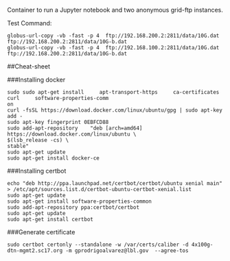 Container to run a Jupyter notebook and two anonymous grid-ftp instances.

Test Command:

~~~
globus-url-copy -vb -fast -p 4  ftp://192.168.200.2:2811/data/10G.dat ftp://192.168.200.2:2811/data/10G-b.dat
globus-url-copy -vb -fast -p 4  ftp://192.168.100.2:2811/data/10G.dat ftp://192.168.200.2:2811/data/10G-b.dat
~~~




##Cheat-sheet

###Installing docker
~~~
sudo sudo apt-get install     apt-transport-https     ca-certificates     curl     software-properties-comm
on
curl -fsSL https://download.docker.com/linux/ubuntu/gpg | sudo apt-key add -
sudo apt-key fingerprint 0EBFCD88
sudo add-apt-repository    "deb [arch=amd64] https://download.docker.com/linux/ubuntu \
$(lsb_release -cs) \
stable"
sudo apt-get update
sudo apt-get install docker-ce
~~~

###Installing certbot
~~~
echo "deb http://ppa.launchpad.net/certbot/certbot/ubuntu xenial main" > /etc/apt/sources.list.d/certbot-ubuntu-certbot-xenial.list 
sudo apt-get update
sudo apt-get install software-properties-common
sudo add-apt-repository ppa:certbot/certbot
sudo apt-get update
sudo apt-get install certbot 
~~~

###Generate certificate
~~~
sudo certbot certonly --standalone -w /var/certs/caliber -d 4x100g-dtn-mgmt2.sc17.org -m gprodrigoalvarez@lbl.gov  --agree-tos 
~~~
